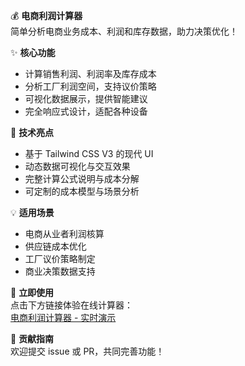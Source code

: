 💰 **电商利润计算器**  
简单分析电商业务成本、利润和库存数据，助力决策优化！

✨ **核心功能**  
- 计算销售利润、利润率及库存成本  
- 分析工厂利润空间，支持议价策略  
- 可视化数据展示，提供智能建议  
- 完全响应式设计，适配各种设备  

🚀 **技术亮点**  
- 基于 Tailwind CSS V3 的现代 UI  
- 动态数据可视化与交互效果  
- 完整计算公式说明与成本分解  
- 可定制的成本模型与场景分析  

💡 **适用场景**  
- 电商从业者利润核算  
- 供应链成本优化  
- 工厂议价策略制定  
- 商业决策数据支持  

🔗 **立即使用**  
点击下方链接体验在线计算器：  
[电商利润计算器 - 实时演示](https://your-demo-url.com)  

📝 **贡献指南**  
欢迎提交 issue 或 PR，共同完善功能！  

